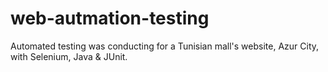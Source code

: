 # web-autmation-testing

Automated testing was conducting for a Tunisian mall's website, Azur City, with Selenium, Java & JUnit.
